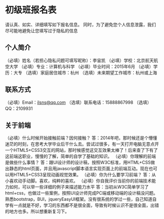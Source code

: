 # 初级班报名表

请认真、如实、详细填写如下报名信息。
同时，为了避免您个人信息泄露，我们尽可能地避免让您填写过于隐私的信息

## 个人简介

（必填）姓名（若担心隐私问题可填写昵称）：李宙凯
（必填）学校：北京航天航空大学
（必填）专业：计算机与科学
（必填）毕业时间：2015年6月
（必填）学历：大专
（选填）家庭居住城市：杭州
（选填）未来期望工作城市：杭州或上海

## 联系方式

（必填）Email：ilsns@qq.com 
（选填）联系电话：15888867998 
（选填）QQ：2109931

## 关于前端

（必填）什么时候开始接触前端？因何接触？
答：2014年吧，那时候还是个懵懂迷茫的时刻，在思考大学毕业后干什么去。尝试过很多，有一天打开电脑无意点开一个HTML5+CSS3交互的网站，那时候感觉这交互效果太棒了！后来查了下有了这前端这职业，慢慢的了解，简单的自学了基础的知识。
（必填）你理解的前端是做些什么事情？
答：跟UI设计师的设计稿，按照W3C标准，用HTML+CSS做出静态的html页面，并且用javascript脚本语言实现页面上的前端互动。现在也可以用HTML5+CSS3呈现动画视觉效果。
（必填）你为什么要学习前端？
答：从小喜欢动手动脚。喜欢，纯粹的喜欢。
（必填）你自我评价当前你的前端技术能力如何，可以举一些详细的例子来描述能力水平
答：当初从W3C简单学习了html+css，也做过一些案例，按照UI设计师完成PC端或移动端的设计稿没问题。熟悉bootstrap，BUI，jqueryEasyUI框架。没有很系统的学过一些，自己知道自学有一点就是不好，学习的东西都不是很全面，导致有时候认识不是很全面，出错的地方也多。所以想重新复习下。

